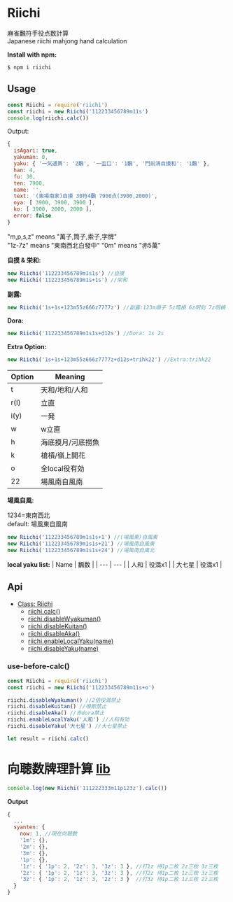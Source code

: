 # **Riichi**

麻雀飜符手役点数計算  
Japanese riichi mahjong hand calculation

**Install with npm:**

```
$ npm i riichi
```

## Usage

```js
const Riichi = require('riichi')
const riichi = new Riichi('112233456789m11s')
console.log(riichi.calc())
```

Output:

```js
{
  isAgari: true,
  yakuman: 0,
  yaku: { '一気通貫': '2飜', '一盃口': '1飜', '門前清自摸和': '1飜' },
  han: 4,
  fu: 30,
  ten: 7900,
  name: '',
  text: '(東場南家)自摸 30符4飜 7900点(3900,2000)',
  oya: [ 3900, 3900, 3900 ],
  ko: [ 3900, 2000, 2000 ],
  error: false
}
```

"m,p,s,z" means "萬子,筒子,索子,字牌"  
"1z-7z" means "東南西北白發中"
"0m" means "赤5萬"

**自摸 & 栄和:**

```js
new Riichi('112233456789m1s1s') //自摸
new Riichi('112233456789m1s+1s') //栄和
```

**副露:**

```js
new Riichi('1s+1s+123m55z666z7777z') //副露:123m順子 5z暗槓 6z明刻 7z明槓
```

**Dora:**

```js
new Riichi('112233456789m1s1s+d12s') //Dora: 1s 2s
```

**Extra Option:**

```js
new Riichi('1s+1s+123m55z666z7777z+d12s+trihk22') //Extra:trihk22
```

| Option | Meaning |
| --- | --- |
| t | 天和/地和/人和 |
| r(l) | 立直 |
| i(y) | 一発 |
| w | w立直 |
| h | 海底摸月/河底撈魚 |
| k | 槍槓/嶺上開花 |
| o | 全local役有効 |
| 22 | 場風南自風南 |

**場風自風:**

1234=東南西北  
default: 場風東自風南

```js
new Riichi('112233456789m1s1s+1') //(場風東)自風東
new Riichi('112233456789m1s1s+21') //場風南自風東
new Riichi('112233456789m1s1s+24') //場風南自風北
```

**local yaku list:**
| Name | 飜数 |
| --- | --- |
| 人和 | 役満x1 |
| 大七星 | 役満x1 |

## Api

- [Class: Riichi](#Usage)
  - [riichi.calc()](#Usage)
  - [riichi.disableWyakuman()](#use-before-calc)
  - [riichi.disableKuitan()](#use-before-calc)
  - [riichi.disableAka()](#use-before-calc)
  - [riichi.enableLocalYaku(name)](#use-before-calc)
  - [riichi.disableYaku(name)](#use-before-calc)

### use-before-calc()

```js
const Riichi = require('riichi')
const riichi = new Riichi('112233456789m11s+o')

riichi.disableWyakuman() //2倍役満禁止
riichi.disableKuitan() //喰断禁止
riichi.disableAka() //赤dora禁止
riichi.enableLocalYaku('人和') //人和有効
riichi.disableYaku('大七星') //大七星禁止

let result = riichi.calc()
```

# 向聴数牌理計算 [lib](https://github.com/takayama-lily/syanten)

```js
console.log(new Riichi('111222333m11p123z').calc())
```

**Output**

```js
{
  ...
  syanten: {
    now: 1, //現在向聴数
    '1m': {},
    '2m': {},
    '3m': {},
    '1p': {},
    '1z': { '1p': 2, '2z': 3, '3z': 3 }, //打1z 待1p二枚 2z三枚 3z三枚
    '2z': { '1p': 2, '1z': 3, '3z': 3 }, //打2z 待1p二枚 1z三枚 3z三枚
    '3z': { '1p': 2, '1z': 3, '2z': 3 }  //打3z 待1p二枚 1z三枚 2z三枚
  }
}
```
